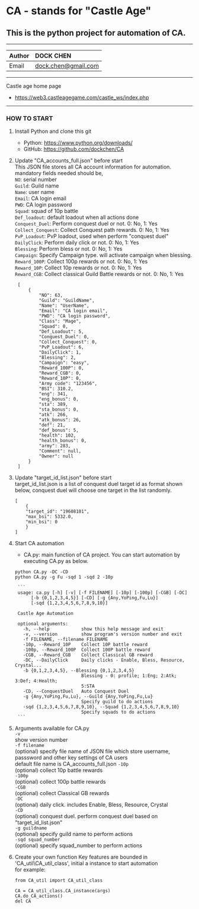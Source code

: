 # CA - stands for "Castle Age"
## This is the python project for automation of CA.
***
|Author|DOCK CHEN|
|:---|:---|
|Email|dock.chen@gmail.com|
***
Castle age home page 
- https://web3.castleagegame.com/castle_ws/index.php
***
### HOW TO START
1. Install Python and clone this git
    - Python: <https://www.python.org/downloads/>
    - GitHub: <https://github.com/dockchen/CA>
2. Update "CA_accounts_full.json" before start<br>
    This JSON file stores all CA account information for automation. mandatory fields needed should be,<br>
        `NO`: serial number<br>
        `Guild`: Guild name<br>
        `Name`: user name<br>
        `Email`: CA login email<br>
        `PWD`: CA login password<br>
        `Squad`: squad of 10p battle<br>
        `Def_loadout`: default loadout when all actions done<br>
        `Conquest_Duel`: Perform conquest duel or not. 0: No, 1: Yes<br>
        `Collect_Conquest`: Collect Conquest path rewards. 0: No, 1: Yes<br>
        `PvP_Loadout`: PvP loadout, used when perform "conquest duel"<br>
        `DailyClick`: Perform daily click or not. 0: No, 1: Yes<br>
        `Blessing`: Perform bless or not. 0: No, 1: Yes<br>
        `Campaign`: Specify Campaign type. will activate campaign when blessing.<br>
        `Reward_100P`: Collect 100p rewards or not. 0: No, 1: Yes<br>
        `Reward_10P`: Collect 10p rewards or not. 0: No, 1: Yes<br>
        `Reward_CGB`: Collect classical Guild Battle rewards or not. 0: No, 1: Yes<br>
        
        [
            {
                "NO": 63,
                "Guild": "GuildName",
                "Name": "UserName",
                "Email": "CA login email",
                "PWD": "CA login password",
                "Class": "Mage",
                "Squad": 0,
                "Def_Loadout": 5,
                "Conquest_Duel": 0,
                "Collect_Conquest": 0,
                "PvP_Loadout": 6,
                "DailyClick": 1,
                "Blessing": 2,
                "Campaign": "easy",
                "Reward_100P": 0,
                "Reward_CGB": 0,
                "Reward_10P": 0,
                "Army code": "123456",
                "BSI": 310.2,
                "eng": 341,
                "eng_bonus": 0,
                "sta": 389,
                "sta_bonus": 0,
                "atk": 266,
                "atk_bonus": 26,
                "def": 21,
                "def_bonus": 5,
                "health": 102,
                "health_bonus": 0,
                "army": 283,
                "Comment": null,
                "Owner": null
            }
        ]

3. Update "target_id_list.json" before start<br>
    target_id_list.json is a list of conquest duel target id as format shown below, conquest duel will choose one target in the list randomly.<br>
    ```
    [
        {
        "target_id": "19608101",
        "max_bsi": 5332.0,
        "min_bsi": 0
        }
    ]
    ```
4. Start CA automation
    - CA.py: main function of CA project. You can start automation by executing CA.py as below.<br>
    ```
    python CA.py -DC -CD
    python CA.py -g Fu -sqd 1 -sqd 2 -10p
    ```

        ```
        usage: ca.py [-h] [-v] [-f FILENAME] [-10p] [-100p] [-CGB] [-DC]
             [-b {0,1,2,3,4,5}] [-CD] [-g {Any,YoPing,Fu,Lu}]
             [-sqd {1,2,3,4,5,6,7,8,9,10}]

        Castle Age Automation

        optional arguments:
          -h, --help            show this help message and exit
          -v, --version         show program's version number and exit
          -f FILENAME, --filename FILENAME
          -10p, --Reward_10P    Collect 10P battle reward
          -100p, --Reward_100P  Collect 100P battle reward
          -CGB, --Reward_CGB    Collect Classical GB reward
          -DC, --DailyClick     Daily clicks - Enable, Bless, Resource, Crystal...
          -b {0,1,2,3,4,5}, --Blessing {0,1,2,3,4,5}
                                Blessing - 0: profile; 1:Eng; 2:Atk; 3:Def; 4:Health;
                                5:STA
          -CD, --ConquestDuel   Auto Conquest Duel
          -g {Any,YoPing,Fu,Lu}, --Guild {Any,YoPing,Fu,Lu}
                                Specify guild to do actions
          -sqd {1,2,3,4,5,6,7,8,9,10}, --Squad {1,2,3,4,5,6,7,8,9,10}
                                Specify squads to do actions
        ```
5. Arguments available for CA.py<br>
    `-v`<br>
        show version number<br>
    `-f filename`<br>
        (optional) specify file name of JSON file which store username, passsword and other key settings of CA users<br>
        default file name is CA_accounts_full.json
    `-10p` <br>
        (optional) collect 10p battle rewards<br>
    `-100p` <br>
        (optional) collect 100p battle rewards<br>
    `-CGB` <br>
        (optional) collect Classical GB rewards<br>
    `-DC` <br>
        (optional) daily click. includes Enable, Bless, Resource, Crystal    <br>
    `-CD`<br>
        (optional) conquest duel. perform conquest duel based on "target_id_list.json"<br>
    `-g guildname`<br>
        (optional) specify guild name to perform actions<br>
    `-sqd squad_number`<br>
        (optional) specify squad_number to perform actions<br>
6. Create your own function
    Key features are bounded in 'CA_util\CA_util_class', initial a instance to start automation<br>
    for example: <br>
    ```
    from CA_util import CA_util_class

    CA = CA_util_class.CA_instance(args)
    CA.do_CA_actions()
    del CA
    ```
